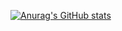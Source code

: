 [![Anurag's GitHub stats](https://github-readme-stats.vercel.app/api?username=wangyuan389)](https://github.com/anuraghazra/github-readme-stats)
